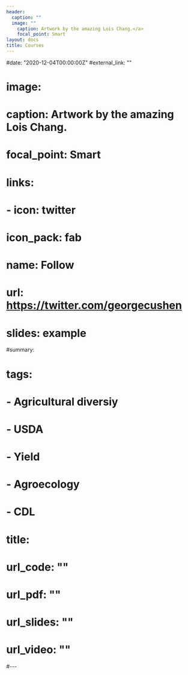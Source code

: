 ```yaml
---
header:
  caption: ""
  image: ""
    caption: Artwork by the amazing Lois Chang.</a>
    focal_point: Smart
layout: docs
title: Courses
---
```

#date: "2020-12-04T00:00:00Z"
#external_link: ""
# image:
#   caption: Artwork by the amazing Lois Chang.</a> 
#   focal_point: Smart
# links:
# - icon: twitter
#   icon_pack: fab
#   name: Follow
#   url: https://twitter.com/georgecushen
# slides: example
#summary: 
# tags:
# - Agricultural diversiy
# - USDA
# - Yield
# - Agroecology
# - CDL
# title: 
# url_code: ""
# url_pdf: ""
# url_slides: ""
# url_video: ""
#---

